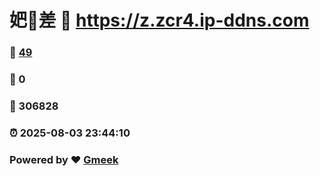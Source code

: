 # 妑🔭差 :link: https://z.zcr4.ip-ddns.com 
### :page_facing_up: [49](https://z.zcr4.ip-ddns.com/tag.html) 
### :speech_balloon: 0 
### :hibiscus: 306828 
### :alarm_clock: 2025-08-03 23:44:10 
### Powered by :heart: [Gmeek](https://github.com/Meekdai/Gmeek)
